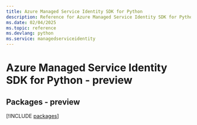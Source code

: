```yaml
---
title: Azure Managed Service Identity SDK for Python
description: Reference for Azure Managed Service Identity SDK for Python
ms.date: 02/04/2025
ms.topic: reference
ms.devlang: python
ms.service: managedserviceidentity
---
```

# Azure Managed Service Identity SDK for Python - preview
## Packages - preview
[!INCLUDE [packages](managed-service-identity-index.md)]